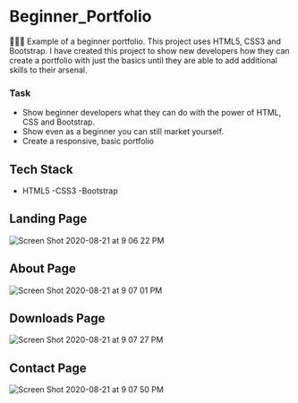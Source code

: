 # Beginner_Portfolio
👩🏽‍💻 Example of a beginner portfolio. This project uses HTML5, CSS3 and Bootstrap. I have created this project to show new developers how they can create a portfolio with just the basics until they are able to add additional skills to their arsenal. 

### Task 
- Show beginner developers what they can do with the power of HTML, CSS and Bootstrap. 
- Show even as a beginner you can still market yourself. 
- Create a responsive, basic portfolio 

## Tech Stack 
- HTML5 
-CSS3 
-Bootstrap 

## Landing Page 
![Screen Shot 2020-08-21 at 9 06 22 PM](https://user-images.githubusercontent.com/70024755/90948337-6daf0980-e3f2-11ea-952b-c660f259a006.png)

## About Page 
![Screen Shot 2020-08-21 at 9 07 01 PM](https://user-images.githubusercontent.com/70024755/90948338-6ee03680-e3f2-11ea-86a4-cf3dc21ca0a4.png)

## Downloads Page 
![Screen Shot 2020-08-21 at 9 07 27 PM](https://user-images.githubusercontent.com/70024755/90948339-70a9fa00-e3f2-11ea-9d04-1083e423a94b.png)

## Contact Page 
![Screen Shot 2020-08-21 at 9 07 50 PM](https://user-images.githubusercontent.com/70024755/90948340-71db2700-e3f2-11ea-9e3f-55160e3ce0b7.png)
